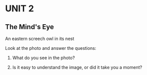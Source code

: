 # UNIT 2

## The Mind's Eye

An eastern screech owl in its nest

Look at the photo and answer the questions:

1. What do you see in the photo?

2. Is it easy to understand the image, or did it take you a moment?